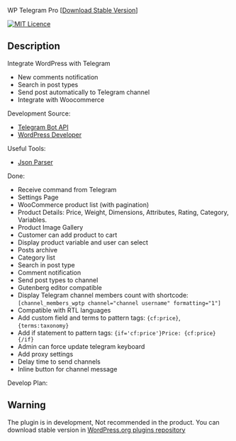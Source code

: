 WP Telegram Pro [[Download Stable Version](https://wordpress.org/plugins/wp-telegram-pro)]

[![MIT Licence](https://badges.frapsoft.com/os/mit/mit.svg)](https://opensource.org/licenses/mit-license.php)   

Description
-----------

Integrate WordPress with Telegram

- New comments notification
- Search in post types
- Send post automatically to Telegram channel
- Integrate with Woocommerce


Development Source:
- [Telegram Bot API](https://core.telegram.org/bots/api)
- [WordPress Developer](http://developer.wordpress.org) 

Useful Tools:
- [Json Parser](http://json.parser.online.fr/)

Done:
- Receive command from Telegram
- Settings Page
- WooCommerce product list (with pagination)
- Product Details: Price, Weight, Dimensions, Attributes, Rating, Category, Variables.
- Product Image Gallery
- Customer can add product to cart
- Display product variable and user can select
- Posts archive
- Category list
- Search in post type
- Comment notification
- Send post types to channel
- Gutenberg editor compatible
- Display Telegram channel members count with shortcode: `[channel_members_wptp channel="channel username" formatting="1"]`
- Compatible with RTL languages
- Add custom field and terms to pattern tags: `{cf:price}`, `{terms:taxonomy}`
- Add if statement to pattern tags: `{if='cf:price'}Price: {cf:price}{/if}`
- Admin can force update telegram keyboard
- Add proxy settings
- Delay time to send channels
- Inline button for channel message

Develop Plan:








Warning
-
The plugin is in development, Not recommended in the product. You can download stable version in [WordPress.org plugins repository](https://wordpress.org/plugins/wp-telegram-pro)